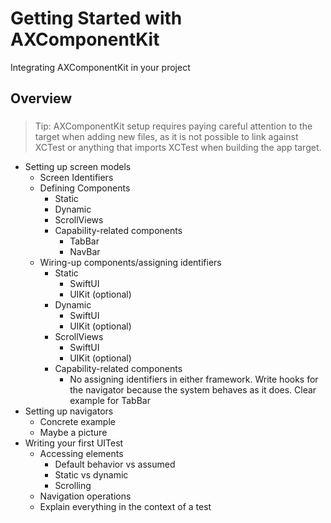 # Getting Started with AXComponentKit

Integrating AXComponentKit in your project

## Overview

### 

> Tip: AXComponentKit setup requires paying careful attention to the target when adding new files, as it is not possible to link against XCTest or anything that imports XCTest when building the app target.

- Setting up screen models
    - Screen Identifiers
    - Defining Components
        - Static
        - Dynamic
        - ScrollViews
        - Capability-related components
            - TabBar
            - NavBar
    - Wiring-up components/assigning identifiers
        - Static
            - SwiftUI
            - UIKit (optional)
        - Dynamic
            - SwiftUI
            - UIKit (optional)
        - ScrollViews
            - SwiftUI
            - UIKit (optional)
        - Capability-related components
            - No assigning identifiers in either framework.  Write hooks for the navigator because the system behaves as it does. Clear example for TabBar
- Setting up navigators
    - Concrete example
    - Maybe a picture
- Writing your first UITest
    - Accessing elements
        - Default behavior vs assumed 
        - Static vs dynamic
        - Scrolling
    - Navigation operations
    * Explain everything in the context of a test

